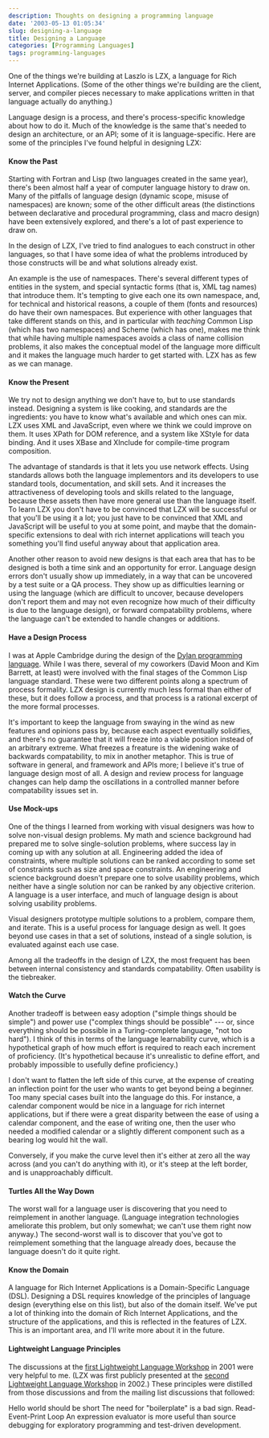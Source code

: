 ```yaml
---
description: Thoughts on designing a programming language
date: '2003-05-13 01:05:34'
slug: designing-a-language
title: Designing a Language
categories: [Programming Languages]
tags: programming-languages
---
```


One of the things we're building at Laszlo is LZX, a language for Rich Internet Applications.  (Some of the other things we're building are the client, server, and compiler pieces necessary to make applications written in that language actually do anything.)

Language design is a process, and there's process-specific knowledge about how to do it.   Much of the knowledge is the same that's needed to design an architecture, or an API; some of it is language-specific. Here are some of the principles I've found helpful in designing LZX:

#### Know the Past

Starting with Fortran and Lisp (two languages created in the same year), there's been almost half a year of computer language history to draw on.  Many of the pitfalls of language design (dynamic scope, misuse of namespaces) are known; some of the other difficult areas (the distinctions between declarative and procedural programming, class and macro design) have been extensively explored, and there's a lot of past experience to draw on.

In the design of LZX, I've tried to find analogues to each construct in other languages, so that I have some idea of what the problems introduced by those constructs will be and what solutions already exist.

An example is the use of namespaces.  There's several different types of entities in the system, and special syntactic forms (that is, XML tag names) that introduce them.  It's tempting to give each one its own namespace, and, for technical and historical reasons, a couple of them (fonts and resources) do have their own namespaces.  But experience with other languages that take different stands on this, and in particular with _teaching_ Common Lisp (which has two namespaces) and Scheme (which has one), makes me think that while having multiple namespaces avoids a class of name collision problems, it also makes the conceptual model of the language more difficult and it makes the language much harder to get started with.  LZX has as few as we can manage.

#### Know the Present

We try not to design anything we don't have to, but to use standards instead.  Designing a system is like cooking, and standards are the ingredients: you have to know what's available and which ones can mix.  LZX uses XML and JavaScript, even where we think we could improve on them.  It uses XPath for DOM reference, and a system like XStyle for data binding.  And it uses XBase and XInclude for compile-time program composition.

The advantage of standards is that it lets you use network effects.  Using standards allows both the language implementors and its developers to use standard tools, documentation, and skill sets.  And it increases the attractiveness of developing tools and skills related to the language, because these assets then have more general use than the language itself.  To learn LZX you don't have to be convinced that LZX will be successful or that you'll be using it a lot; you just have to be convinced that XML and JavaScript will be useful to you at some point, and maybe that the domain-specific extensions to deal with rich internet applications will teach you something you'll find useful anyway about that application area.

Another other reason to avoid new designs is that each area that has to be designed is both a time sink and an opportunity for error.  Language design errors don't usually show up immediately, in a way that can be uncovered by a test suite or a QA process.  They show up as difficulties learning or using the language (which are difficult to uncover, because developers don't report them and may not even recognize how much of their difficulty is due to the language design), or forward compatability problems, where the language can't be extended to handle changes or additions.

#### Have a Design Process

I was at Apple Cambridge during the design of the [Dylan programming language](http://osteele.com/museum/apple_dylan.html).  While I was there, several of my coworkers (David Moon and Kim Barrett, at least) were involved with the final stages of the Common Lisp language standard.  These were two different points along a spectrum of process formality.  LZX design is currently much less formal than either of these, but it does follow a process, and that process is a rational excerpt of the more formal processes.

It's important to keep the language from swaying in the wind as new features and opinions pass by, because each aspect eventually solidifies, and there's no guarantee that it will freeze into a viable position instead of an arbitrary extreme.  What freezes a freature is the widening wake of backwards compatability, to mix in another metaphor.  This is true of software in general, and framework and APIs more; I believe it's true of language design most of all.  A design and review process for language changes can help damp the oscillations in a controlled manner before compatability issues set in.

#### Use Mock-ups

One of the things I learned from working with visual designers was how to solve non-visual design problems.  My math and science background had prepared me to solve single-solution problems, where success lay in coming up with any solution at all.  Engineering added the idea of constraints, where multiple solutions can be ranked according to some set of constraints such as size and space constraints.  An engineering and science background doesn't prepare one to solve usability problems, which neither have a single solution nor can be ranked by any objective criterion.  A language is a user interface, and much of language design is about solving usability problems.

Visual designers prototype multiple solutions to a problem, compare them, and iterate.  This is a useful process for language design as well.  It goes beyond use cases in that a set of solutions, instead of a single solution, is evaluated against each use case.

Among all the tradeoffs in the design of LZX, the most frequent has been between internal consistency and standards compatability.  Often usability is the tiebreaker.

#### Watch the Curve

Another tradeoff is between easy adoption ("simple things should be simple") and power use ("complex things should be possible" --- or, since everything should be possible in a Turing-complete language, "not too hard").  I think of this in terms of the language learnability curve, which is a hypothetical graph of how much effort is required to reach each increment of proficiency.  (It's hypothetical because it's unrealistic to define effort, and probably impossible to usefully define proficiency.)

I don't want to flatten the left side of this curve, at the expense of creating an inflection point for the user who wants to get beyond being a beginner.  Too many special cases built into the language do this.  For instance, a calendar component would be nice in a language for rich internet applications, but if there were a great disparity between the ease of using a calendar component, and the ease of writing one, then the user who needed a modified calendar or a slightly different component such as a bearing log would hit the wall.

Conversely, if you make the curve level then it's either at zero all the way across (and you can't do anything with it), or it's steep at the left border, and is unapproachably difficult.

#### Turtles All the Way Down

The worst wall for a language user is discovering that you need to reimplement in another language.  (Language integration technologies ameliorate this problem, but only somewhat; we can't use them right now anyway.)  The second-worst wall is to discover that you've got to reimplement something that the language already does, because the language doesn't do it quite right.

#### Know the Domain

A language for Rich Internet Applications is a Domain-Specific Language (DSL).  Designing a DSL requires knowledge of the principles of language design (everything else on this list), but also of the domain itself.  We've put a lot of thinking into the domain of Rich Internet Applications, and the structure of the applications, and this is reflected in the features of LZX.  This is an important area, and I'll write more about it in the future.

#### Lightweight Language Principles

The discussions at the [first Lightweight Language Workshop](http://ll1.ai.mit.edu) in 2001 were very helpful to me.  (LZX was first publicly presented at the [second Lightweight Language Workshop](http://ll2.ai.mit.edu) in 2002.)  These principles were distilled from those discussions and from the mailing list discussions that followed:

Hello world should be short
    The need for "boilerplate" is a bad sign.
Read-Event-Print Loop
    An expression evaluator is more useful than source debugging for exploratory programming and test-driven development.

